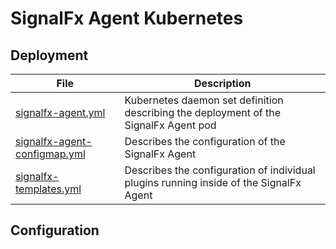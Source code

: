 # SignalFx Agent Kubernetes

## Deployment

| File | Description |
| ----- | ----- |
|  [signalfx-agent.yml](./signalfx-agent.yml)  | Kubernetes daemon set definition describing the deployment of the SignalFx Agent pod |
|  [signalfx-agent-configmap.yml](./signalfx-agent-configmap.yml)  | Describes the configuration of the SignalFx Agent |
| [signalfx-templates.yml](./signalfx-templates.yml) | Describes the configuration of individual plugins running inside of the SignalFx Agent |

## Configuration

